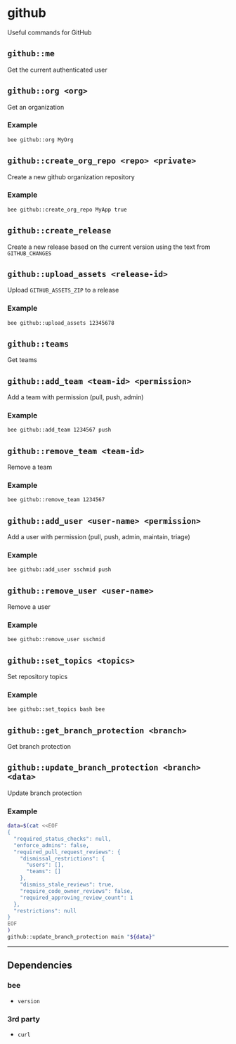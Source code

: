 # github
Useful commands for GitHub

## `github::me`
Get the current authenticated user

## `github::org <org>`
Get an organization

### Example
```sh
bee github::org MyOrg
```

## `github::create_org_repo <repo> <private>`
Create a new github organization repository

### Example
```sh
bee github::create_org_repo MyApp true
```

## `github::create_release`
Create a new release based on the current version
using the text from `GITHUB_CHANGES`

## `github::upload_assets <release-id>`
Upload `GITHUB_ASSETS_ZIP` to a release

### Example
```sh
bee github::upload_assets 12345678
```

## `github::teams`
Get teams

## `github::add_team <team-id> <permission>`
Add a team with permission (pull, push, admin)

### Example
```sh
bee github::add_team 1234567 push
```

## `github::remove_team <team-id>`
Remove a team

### Example
```sh
bee github::remove_team 1234567
```

## `github::add_user <user-name> <permission>`
Add a user with permission (pull, push, admin, maintain, triage)

### Example
```sh
bee github::add_user sschmid push
```

## `github::remove_user <user-name>`
Remove a user

### Example
```sh
bee github::remove_user sschmid
```

## `github::set_topics <topics>`
Set repository topics

### Example
```sh
bee github::set_topics bash bee
```

## `github::get_branch_protection <branch>`
Get branch protection

## `github::update_branch_protection <branch> <data>`
Update branch protection

### Example
```sh
data=$(cat <<EOF
{
  "required_status_checks": null,
  "enforce_admins": false,
  "required_pull_request_reviews": {
    "dismissal_restrictions": {
      "users": [],
      "teams": []
    },
    "dismiss_stale_reviews": true,
    "require_code_owner_reviews": false,
    "required_approving_review_count": 1
  },
  "restrictions": null
}
EOF
)
github::update_branch_protection main "${data}"
```
----------------------------------------

## Dependencies

### bee
- `version`

### 3rd party
- `curl`

